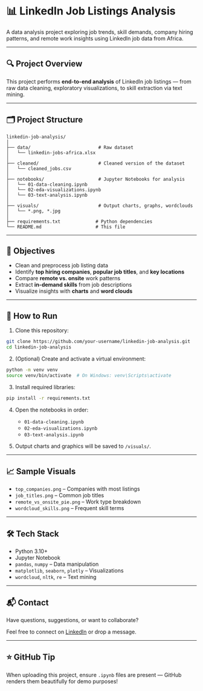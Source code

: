 
# 📊 LinkedIn Job Listings Analysis

A data analysis project exploring job trends, skill demands, company hiring patterns, and remote work insights using LinkedIn job data from Africa.

---

## 🔍 Project Overview

This project performs **end-to-end analysis** of LinkedIn job listings — from raw data cleaning, exploratory visualizations, to skill extraction via text mining.

---

## 🗂️ Project Structure

```
linkedin-job-analysis/
│
├── data/                         # Raw dataset
│   └── linkedin-jobs-africa.xlsx
│
├── cleaned/                      # Cleaned version of the dataset
│   └── cleaned_jobs.csv
│
├── notebooks/                    # Jupyter Notebooks for analysis
│   └── 01-data-cleaning.ipynb
│   └── 02-eda-visualizations.ipynb
│   └── 03-text-analysis.ipynb
│
├── visuals/                      # Output charts, graphs, wordclouds
│   └── *.png, *.jpg
│
├── requirements.txt             # Python dependencies
└── README.md                    # This file
```

---

## 📌 Objectives

- Clean and preprocess job listing data
- Identify **top hiring companies**, **popular job titles**, and **key locations**
- Compare **remote vs. onsite** work patterns
- Extract **in-demand skills** from job descriptions
- Visualize insights with **charts** and **word clouds**

---

## 🧪 How to Run

1. Clone this repository:
```bash
git clone https://github.com/your-username/linkedin-job-analysis.git
cd linkedin-job-analysis
```

2. (Optional) Create and activate a virtual environment:
```bash
python -m venv venv
source venv/bin/activate  # On Windows: venv\Scripts\activate
```

3. Install required libraries:
```bash
pip install -r requirements.txt
```

4. Open the notebooks in order:
   - `01-data-cleaning.ipynb`
   - `02-eda-visualizations.ipynb`
   - `03-text-analysis.ipynb`

5. Output charts and graphics will be saved to `/visuals/`.

---

## 📈 Sample Visuals

- `top_companies.png` – Companies with most listings
- `job_titles.png` – Common job titles
- `remote_vs_onsite_pie.png` – Work type breakdown
- `wordcloud_skills.png` – Frequent skill terms

---

## 🛠️ Tech Stack

- Python 3.10+
- Jupyter Notebook
- `pandas`, `numpy` – Data manipulation
- `matplotlib`, `seaborn`, `plotly` – Visualizations
- `wordcloud`, `nltk`, `re` – Text mining

---

## 📬 Contact

Have questions, suggestions, or want to collaborate?

Feel free to connect on [LinkedIn](https://linkedin.com) or drop a message.

---

## ⭐ GitHub Tip

When uploading this project, ensure `.ipynb` files are present — GitHub renders them beautifully for demo purposes!
